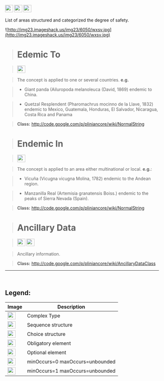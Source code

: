 <img src='http://imageshack.us/a/img16/5397/multipleg.jpg' width='26' height='24' /> <img src='http://img6.imageshack.us/img6/1315/sequencej.jpg' width='26' height='24' /> <img src='http://img19.imageshack.us/img19/4356/infinitol.jpg' width='26' height='24' />

List of areas structured and categorized the degree of safety.

![http://img23.imageshack.us/img23/6050/wxsv.jpg](http://img23.imageshack.us/img23/6050/wxsv.jpg)




> # Edemic To #

> <img src='http://img585.imageshack.us/img585/4808/optional.jpg' width='26' height='24' />

> The concept is applied to one or several countries. <b>e.g.</b>

> -	Giant panda (Ailuropoda melanoleuca (David, 1869) endemic to China.

> -	Quetzal Resplendent (Pharomachrus mocinno de la Llave, 1832) endemic to Mexico, Guatemala, Honduras, El Salvador, Nicaragua, Costa Rica and Panama

> <b>Class:</b> http://code.google.com/p/pliniancore/wiki/NormalString

> # Endemic In #

> <img src='http://img585.imageshack.us/img585/4808/optional.jpg' width='26' height='24' />

> The concept is applied to an area either multinational or local. <b>e.g.</b>:

> - Vicuña (Vicugna vicugna Molina, 1782) endemic to the Andean region.

> - Manzanilla Real (Artemisia granatensis Boiss.) endemic to the peaks of Sierra Nevada (Spain).

> <b>Class:</b> http://code.google.com/p/pliniancore/wiki/NormalString


> # Ancillary Data #

> <img src='http://imageshack.us/a/img16/5397/multipleg.jpg' width='26' height='24' /> <img src='http://img19.imageshack.us/img19/4356/infinitol.jpg' width='26' height='24' />

> Ancillary information.

> <b>Class:</b> http://code.google.com/p/pliniancore/wiki/AncillaryDataClass


---

<br>
<h2><b>Legend:</b></h2>

<table><thead><th>Image</th><th>Description</th></thead><tbody>
<tr><td><img src='http://imageshack.us/a/img16/5397/multipleg.jpg' width='26' height='24' /></td><td>Complex Type</td></tr>
<tr><td><img src='http://img6.imageshack.us/img6/1315/sequencej.jpg' width='26' height='24' /></td><td>Sequence structure</td></tr>
<tr><td><img src='http://img266.imageshack.us/img266/2791/choice.jpg' width='26' height='24' /></td><td>Choice structure</td></tr>
<tr><td><img src='http://img52.imageshack.us/img52/2777/elementkw.jpg' width='26' height='24' /></td><td>Obligatory element</td></tr>
<tr><td><img src='http://img585.imageshack.us/img585/4808/optional.jpg' width='26' height='24' /></td><td>Optional element</td></tr>
<tr><td><img src='http://img19.imageshack.us/img19/4356/infinitol.jpg' width='26' height='24' /></td><td>minOccurs=0 maxOccurs=unbounded</td></tr>
<tr><td><img src='http://img198.imageshack.us/img198/6134/unoinfinito.jpg' width='26' height='24' /></td><td>minOccurs=1 maxOccurs=unbounded</td></tr>